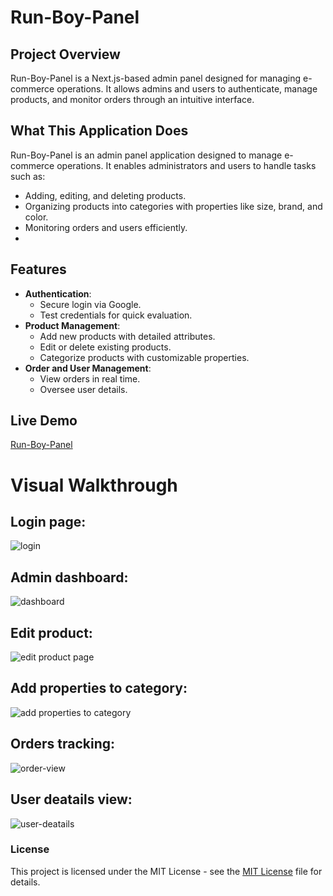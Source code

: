 # Run-Boy-Panel

## Project Overview
Run-Boy-Panel is a Next.js-based admin panel designed for managing e-commerce operations. It allows admins and users to authenticate, manage products, and monitor orders through an intuitive interface.

## What This Application Does
Run-Boy-Panel is an admin panel application designed to manage e-commerce operations. It enables administrators and users to handle tasks such as:
- Adding, editing, and deleting products.
- Organizing products into categories with properties like size, brand, and color.
- Monitoring orders and users efficiently.
- 
## Features
- **Authentication**:
  - Secure login via Google.
  - Test credentials for quick evaluation.
- **Product Management**:
  - Add new products with detailed attributes.
  - Edit or delete existing products.
  - Categorize products with customizable properties.
- **Order and User Management**:
  - View orders in real time.
  - Oversee user details.

## Live Demo
[Run-Boy-Panel](https://run-boy-panel.vercel.app)

# Visual Walkthrough

## Login page: ##

![login](https://github.com/user-attachments/assets/0b72e08c-e668-4811-87bf-9748e0a144de)

## Admin dashboard: ##

![dashboard](https://github.com/user-attachments/assets/716447ce-8c95-4f39-bbdf-c08c3a91e9df)

## Edit product:  ##

![edit product page](https://github.com/user-attachments/assets/1e0f3a54-adf5-4d6b-95af-535a3e35e6d2)

## Add properties to category: ##

![add properties to category](https://github.com/user-attachments/assets/bcea4cc6-a373-4112-a08f-3898c18b7cb4)

## Orders tracking: ##

![order-view](https://github.com/user-attachments/assets/617d3499-1554-4ad9-9644-9dac6e8ae50c)

## User deatails view: ##

![user-deatails](https://github.com/user-attachments/assets/01539909-5b7f-426c-b157-01b6e3f6babb)


### License

This project is licensed under the MIT License - see the [MIT License](LICENSE) file for details.


